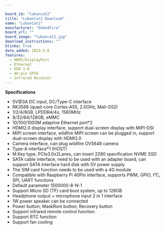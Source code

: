 ```yaml
---

board_id: "lubancat2"
title: "LubanCat2 Download"
name: "LubanCat2"
manufacturer: "EmbedFire"
board_url: ""
board_image: "lubancat2.jpg"
download_instructions: ""
blinka: true
date_added: 2023-5-8
features:
  - HDMI/DisplayPort
  - Ethernet
  - USB 3.0
  - 40-pin GPIO
  - Infrared Receiver
---
```


**Specifications**
- 5V@3A DC input, DC/Type-C interface
- RK3568 (quad-core Cortex-A55, 2.0GHz, Mali-G52)
- 1/2/4/8GB, LPDDR4/4x, 1560MHz
- 8/32/64/128GB, eMMC
- 10/100/1000M adaptive Ethernet port*2
- HDMI2.0 display interface, support dual-screen display with MIPI-DSI
- MIPI screen interface, wildfire MIPI screen can be plugged in, support dual-screen display with HDMI2.0
- Camera interface, can plug wildfire OV5648 camera
- Type-A interface*1 (HOST)
- M.Key type, PCIe3.0x2Lanes, can insert 2280 specification NVME SSD
- SATA cable interface, need to be used with an adapter board, can support SATA interface hard disk with 5V power supply
- The SIM card function needs to be used with a 4G module
- Compatible with Raspberry Pi 40Pin interface, supports PWM, GPIO, I²C, SPI, UART functions
- Default parameter 1500000-8-N-1
- Support Micro SD (TF) card boot system, up to 128GB
- Headphone output + microphone input 2 in 1 interface
- 1W power speaker can be connected
- Power button; MaskRom button; Recovery button
- Support infrared remote control function
- Support RTC function
- Support fan cooling